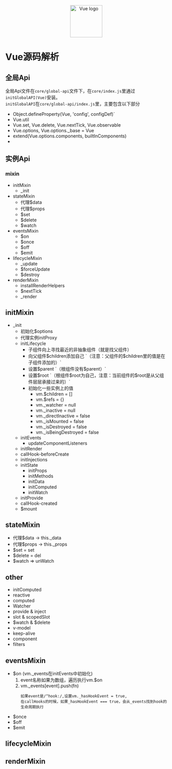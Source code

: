 <p align="center"><a href="https://vuejs.org" target="_blank" rel="noopener noreferrer"><img width="100" src="https://vuejs.org/images/logo.png" alt="Vue logo"></a></p>

# Vue源码解析 
 
## 全局Api 
全局Api文件在`core/global-api`文件下，在`core/index.js`里通过`initGlobalAPI(Vue)`安装。<br>
`initGlobalAPI`在`core/global-api/index.js`里，主要包含以下部分
  - Object.defineProperty(Vue, 'config', configDef)`
  - Vue.util
  - Vue.set, Vue.delete, Vue.nextTick, Vue.observable
  - Vue.options, Vue.options._base = Vue
  - extend(Vue.options.components, builtInComponents)
  - 


## 实例Api

### mixin
- initMixin
  - _init
- stateMixin
  - 代理$data
  - 代理$props
  - $set
  - $delete
  - $watch 
- eventsMixin
  - $on
  - $once
  - $off
  - $emit
- lifecycleMixin
  - _update
  - $forceUpdate
  - $destroy
- renderMixin
  - installRenderHelpers
  - $nextTick
  - _render

## initMixin
- _init
  - 初始化$options
  - 代理实例initProxy
  - initLifecycle
    - 子组件向上寻找最近的非抽象组件（就是找父组件）
    - 向父组件$children添加自己 `（注意：父组件的$children里的值是在子组件添加的）`
    - 设置$parent `（根组件没有$parent）`
    - 设置$root `（根组件$root为自己，注意：当前组件的$root是从父组件层层承接过来的）`
    - 初始化一些实例上的值
      - vm.$children = []
      - vm.$refs = {}
      - vm._watcher = null
      - vm._inactive = null
      - vm._directInactive = false
      - vm._isMounted = false
      - vm._isDestroyed = false
      - vm._isBeingDestroyed = false
  - initEvents
    - updateComponentListeners
  - initRender
  - callHook-beforeCreate
  - initInjections
  - initState
    - initProps
    - initMethods
    - initData
    - initComputed
    - initWatch
  - initProvide
  - callHook-created
  - $mount

## stateMixin
- 代理$data -> this._data
- 代理$props -> this._props
- $set = set
- $delete = del
- $watch => unWatch

## other
 - initComputed
 - reactive
 - computed
 - Watcher
 - provide & inject
 - slot & scopedSlot
 - $watch & $delete
 - v-model
 - keep-alive
 - component
 - filters

## eventsMixin 
- $on (vm._events在initEvents中初始化)
  1. event名称如果为数组，遍历执行vm.$on
  2. vm._events\[event\].push(fn)
      ```
      如果event是/^hook:/,设置vm._hasHookEvent = true,
      在callHooks的时候，如果_hasHookEvent === true，会从_events找到hook的生命周期执行
      ```
- $once
- $off
- $emit

## lifecycleMixin

## renderMixin
 
